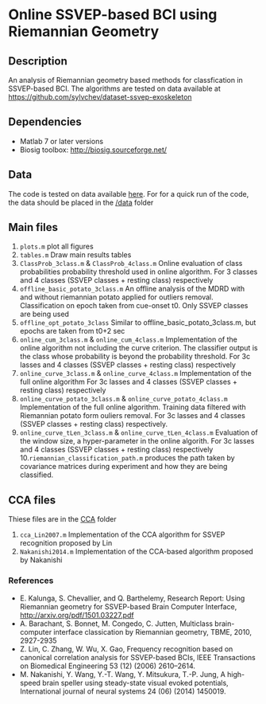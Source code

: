 # Online SSVEP-based BCI using Riemannian Geometry

## Description
An analysis of Riemannian geometry based methods for classfication in SSVEP-based BCI. 
The algorithms are tested on data available at https://github.com/sylvchev/dataset-ssvep-exoskeleton

## Dependencies
* Matlab 7 or later versions
* Biosig toolbox: http://biosig.sourceforge.net/

## Data

The code is tested on data available [here](https://github.com/sylvchev/dataset-ssvep-exoskeleton/"data").
For for a quick run of the code, the data should be placed in the [/data](/data/) folder

## Main files

1. `plots.m`
	plot all figures
2. `tables.m`
	Draw main results tables
3. `ClassProb_3class.m` & `ClassProb_4class.m`
	Online evaluation of class probabilities probability threshold used in online algorithm.
	For 3 classes and 4 classes (SSVEP classes + resting class) respectively
4. `offline_basic_potato_3class.m`
	An offline analysis of the MDRD with and without riemannian potato applied for outliers removal.
	Classification on epoch taken from cue-onset t0.
	Only SSVEP classes are being used
5. `offline_opt_potato_3class`
	Similar to offline_basic_potato_3class.m, but epochs are taken from t0+2 sec
6. `online_cum_3class.m` & `online_cum_4class.m`
	Implementation of the online algorithm not including the curve criterion.
	The classifier output is the class whose probability is beyond the probability threshold.
	For 3c lasses and 4 classes (SSVEP classes + resting class) respectively
7. `online_curve_3class.m` & `online_curve_4class.m`
	Implementation of the full online algorithm
	For 3c lasses and 4 classes (SSVEP classes + resting class) respectively
8. `online_curve_potato_3class.m` & `online_curve_potato_4class.m`
	Implementation of the full online algorithm.
	Training data filtered with Riemannian potato form ouliers removal.
	For 3c lasses and 4 classes (SSVEP classes + resting class) respectively.
9. `online_curve_tLen_3class.m` & `online_curve_tLen_4class.m`
	Evaluation of the window size, a hyper-parameter in the online algorith.
	For 3c lasses and 4 classes (SSVEP classes + resting class) respectively
10.`riemannian_classification_path.m`
	produces the path taken by covariance matrices during experiment and how they are being classified.

## CCA files
Thiese files are in the [CCA](/CCA/) folder
1. `cca_Lin2007.m`
	Implementation of the CCA algorithm for SSVEP recognition proposed by Lin
2. `Nakanishi2014.m`
	Implementation of the CCA-based algorithm proposed by Nakanishi

### References

* E. Kalunga, S. Chevallier, and Q. Barthelemy, Research Report: Using Riemannian geometry for SSVEP-based Brain Computer Interface, http://arxiv.org/pdf/1501.03227.pdf
* A. Barachant, S. Bonnet, M. Congedo, C. Jutten, Multiclass brain-computer interface classication by Riemannian geometry, TBME, 2010, 2927-2935
* Z. Lin, C. Zhang, W. Wu, X. Gao, Frequency recognition based on canonical correlation analysis for SSVEP-based BCIs, IEEE Transactions on Biomedical Engineering 53 (12) (2006) 2610–2614.
* M. Nakanishi, Y. Wang, Y.-T. Wang, Y. Mitsukura, T.-P. Jung, A high-speed brain speller using steady-state visual evoked potentials, International journal of neural systems 24 (06) (2014) 1450019.



